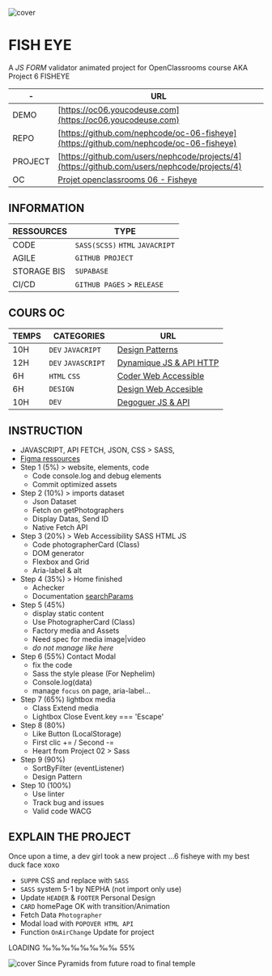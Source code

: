 ![cover](https://kpkfzczpavanzocxzyta.supabase.co/storage/v1/object/public/oc-react/readme-header-oc-react-06.png)

<!-- ∵ ƸӜƷ ∴∵ ƸӜƷ ∴∵ ƸӜƷ ∴∵ ƸӜƷ ∴∵ ƸӜƷ ∴∵ ƸӜƷ ∴∵ ƸӜƷ ∴∵ ƸӜƷ ∴∵ ƸӜƷ ∴∵ ƸӜƷ ∴∵ ƸӜƷ ∴∵ ƸӜƷ ∴ -->
<!-- ∵ ƸӜƷ ∴∵ ƸӜƷ ∴∵ ƸӜƷ ∴∵ ƸӜƷ ∴∵∴∵  ∵ NPƸӜƷL1M ∴ ∴∵∴∵ ƸӜƷ ∴∵ ƸӜƷ ∴∵ ƸӜƷ ∴∵ ƸӜƷ ∴∵ ƸӜƷ ∴ -->
<!-- ∵ ƸӜƷ ∴∵ ƸӜƷ ∴∵ ƸӜƷ ∴∵ ƸӜƷ ∴∵ ƸӜƷ ∴∵ ƸӜƷ ∴∵ ƸӜƷ ∴∵ ƸӜƷ ∴∵ ƸӜƷ ∴∵ ƸӜƷ ∴∵ ƸӜƷ ∴∵ ƸӜƷ ∴ -->

# FISH EYE

A _JS FORM_ validator animated project for OpenClassrooms course AKA Project 6 FISHEYE

| -       | URL                                                                                                   |
| ------- | ----------------------------------------------------------------------------------------------------- |
| DEMO    | [https://oc06.youcodeuse.com](https://oc06.youcodeuse.com)                                            |
| REPO    | [https://github.com/nephcode/oc-06-fisheye](https://github.com/nephcode/oc-06-fisheye)                |
| PROJECT | [https://github.com/users/nephcode/projects/4](https://github.com/users/nephcode/projects/4)          |
| OC      | [Projet openclassrooms 06 - Fisheye](https://openclassrooms.com/fr/paths/516/projects/808/assignment) |

## INFORMATION

| RESSOURCES  | TYPE                            |
| ----------- | ------------------------------- |
| CODE        | `SASS(SCSS)` `HTML` `JAVACRIPT` |
| AGILE       | `GITHUB PROJECT`                |
| STORAGE BIS | `SUPABASE`                      |
| CI/CD       | `GITHUB PAGES` > `RELEASE`      |

## COURS OC

| TEMPS | CATEGORIES          | URL                                                                                                                     |
| ----- | ------------------- | ----------------------------------------------------------------------------------------------------------------------- |
| 10H   | `DEV` `JAVACRIPT `  | [Design Patterns](https://openclassrooms.com/fr/courses/7133336-utilisez-des-design-patterns-en-javascript)             |
| 12H   | `DEV` `JAVASCRIPT ` | [Dynamique JS & API HTTP](https://openclassrooms.com/fr/courses/7697016-creez-des-pages-web-dynamiques-avec-javascript) |
| 6H    | `HTML` `CSS`        | [Coder Web Accessible](https://openclassrooms.com/fr/courses/6691451-codez-un-site-web-accessible-avec-html-css)        |
| 6H    | `DESIGN`            | [Design Web Accesible ](https://openclassrooms.com/fr/courses/6691346-concevez-un-contenu-web-accessible)               |
| 10H   | `DEV`               | [Degoguer JS & API](https://openclassrooms.com/fr/courses/7159296-deboguez-l-interface-de-votre-site-internet)          |

## INSTRUCTION

- JAVASCRIPT, API FETCH, JSON, CSS > SASS,
- [Figma ressources](https://www.figma.com/file/Q3yNeD7WTK9QHDldg9vaRl/UI-Design-FishEye-FR?type=design&node-id=0-1&mode=design)
- Step 1 (5%) > website, elements, code
  - Code console.log and debug elements
  - Commit optimized assets
- Step 2 (10%) > imports dataset
  - Json Dataset
  - Fetch on getPhotographers
  - Display Datas, Send ID
  - Native Fetch API
- Step 3 (20%) > Web Accessibility SASS HTML JS
  - Code photographerCard (Class)
  - DOM generator
  - Flexbox and Grid
  - Aria-label & alt
- Step 4 (35%) > Home finished
  - Achecker
  - Documentation [searchParams](https://developer.mozilla.org/fr/docs/Web/API/URL/searchParams)
- Step 5 (45%)
  - display static content
  - Use PhotographerCard (Class)
  - Factory media and Assets
  - Need spec for media image|video
  - _do not manage like here_
- Step 6 (55%) Contact Modal
  - fix the code
  - Sass the style please (For Nephelim)
  - Console.log(data)
  - manage `focus` on page, aria-label...
- Step 7 (65%) lightbox media
  - Class Extend media
  - Lightbox Close Event.key === 'Escape'
- Step 8 (80%)
  - Like Button (LocalStorage)
  - First clic += / Second -=
  - Heart from Project 02 > Sass
- Step 9 (90%)
  - SortByFilter (eventListener)
  - Design Pattern
- Step 10 (100%)
  - Use linter
  - Track bug and issues
  - Valid code WACG

## EXPLAIN THE PROJECT

Once upon a time, a dev girl took a new project ...6 fisheye with my best duck face xoxo

- `SUPPR` CSS and replace with `SASS`
- `SASS` system 5-1 by NEPHA (not import only use)
- Update `HEADER` & `FOOTER` Personal Design
- `CARD` homePage OK with transition/Animation
- Fetch Data `Photographer`
- Modal load with `POPOVER HTML API`
- Function `OnAirChange` Update for project

LOADING ‰‰‰‰‰‰‰‰ 55%

![cover](https://kpkfzczpavanzocxzyta.supabase.co/storage/v1/object/public/nephcode-public/githubReadmeSkills.png)
Since Pyramids from future road to final temple

<!-- ∵ ƸӜƷ ∴∵ ƸӜƷ ∴∵ ƸӜƷ ∴∵ ƸӜƷ ∴∵∴∵  ∵ NPƸӜƷL1M ∴ ∴∵∴∵ ƸӜƷ ∴∵ ƸӜƷ ∴∵ ƸӜƷ ∴∵ ƸӜƷ ∴∵ ƸӜƷ ∴ -->
